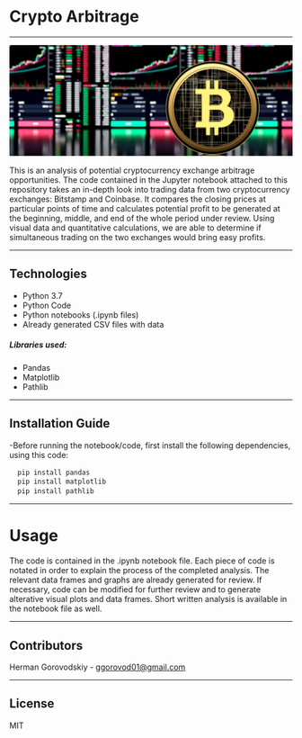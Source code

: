 # **Crypto Arbitrage**
---
![crypto](CryptoSS.png)



This is an analysis of potential cryptocurrency exchange arbitrage opportunities. The code contained in the Jupyter notebook attached to this repository takes an in-depth look into trading data from two cryptocurrency exchanges: Bitstamp and Coinbase. It compares the closing prices at particular points of time and calculates potential profit to be generated at the beginning, middle, and end of the whole period under review. Using visual data and quantitative calculations, we are able to determine if simultaneous trading on the two exchanges would bring easy profits.  

---

## Technologies 

- Python 3.7
- Python Code
- Python notebooks (.ipynb files)
- Already generated CSV files with data

##### Libraries used:
- Pandas
- Matplotlib
- Pathlib

---

## Installation Guide


-Before running the notebook/code, first install the following dependencies, using this code:

```python
  pip install pandas
  pip install matplotlib
  pip install pathlib
```
---

# Usage

The code is contained in the .ipynb notebook file. Each piece of code is notated in order to explain the process of the completed analysis. The relevant data frames and graphs are already generated for review. If necessary, code can be modified for further review and to generate alterative visual plots and data frames. Short written analysis is available in the notebook file as well. 

---


## Contributors

Herman Gorovodskiy - ggorovod01@gmail.com 

---

## License

MIT